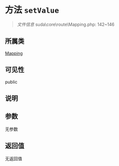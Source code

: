 # 方法 `setValue`

> *文件信息* suda\core\route\Mapping.php: 142~146

## 所属类 

[Mapping](../Mapping.md)

## 可见性

 public 

## 说明



## 参数


无参数


## 返回值

无返回值
